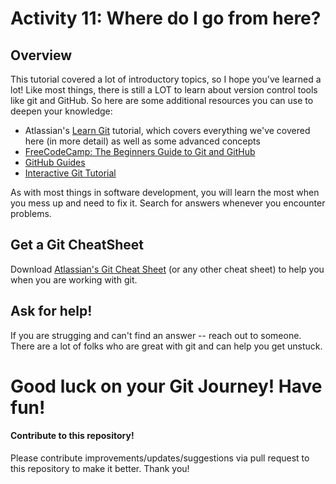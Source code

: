 # Activity 11: Where do I go from here?

## Overview
This tutorial covered a lot of introductory topics, so I hope you've learned a lot! Like most things, there is still
a LOT to learn about version control tools like git and GitHub. So here are some additional resources you can use
to deepen your knowledge:

- Atlassian's [Learn Git](https://www.atlassian.com/git/tutorials/learn-git-with-bitbucket-cloud) tutorial, which covers
everything we've covered here (in more detail) as well as some advanced concepts
- [FreeCodeCamp: The Beginners Guide to Git and GitHub](https://www.freecodecamp.org/news/the-beginners-guide-to-git-github/)
- [GitHub Guides](https://guides.github.com/introduction/git-handbook/)
- [Interactive Git Tutorial](https://github.com/chriskite/git-tutorial)

As with most things in software development, you will learn the most when you mess up and need to fix it. Search 
for answers whenever you encounter problems. 

## Get a Git CheatSheet
Download [Atlassian's Git Cheat Sheet](https://www.atlassian.com/git/tutorials/atlassian-git-cheatsheet) (or any other
cheat sheet) to help you when you are working with git.

## Ask for help!
If you are strugging and can't find an answer -- reach out to someone. There are a lot of folks who are great with 
git and can help you get unstuck. 

# Good luck on your Git Journey! Have fun!

#### Contribute to this repository!
Please contribute improvements/updates/suggestions via pull request to this repository to make it better. Thank you!